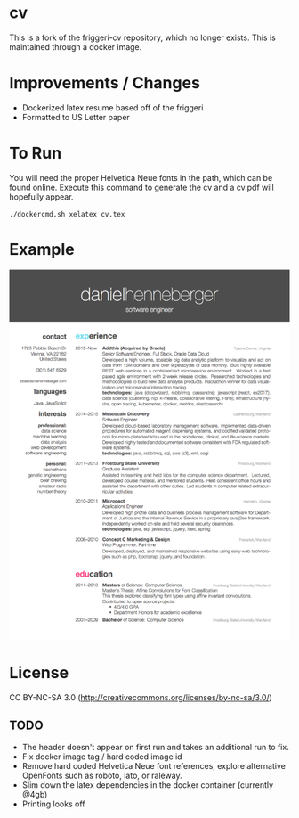 # cv
This is a fork of the friggeri-cv repository, which no longer exists. This is maintained through a docker image.

# Improvements / Changes
 - Dockerized latex resume based off of the friggeri
 - Formatted to US Letter paper

# To Run
You will need the proper Helvetica Neue fonts in the path, which can be found online. Execute this command to generate the cv and a cv.pdf will hopefully appear.
```
./dockercmd.sh xelatex cv.tex
```

# Example
![Image of CV](/sample.png)

# License
CC BY-NC-SA 3.0 (http://creativecommons.org/licenses/by-nc-sa/3.0/)

## TODO
 - The header doesn't appear on first run and takes an additional run to fix.
 - Fix docker image tag / hard coded image id
 - Remove hard coded Helvetica Neue font references, explore alternative OpenFonts such as roboto, lato, or raleway.
 - Slim down the latex dependencies in the docker container (currently @4gb)
 - Printing looks off